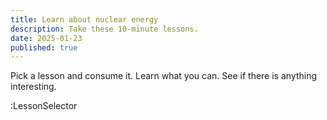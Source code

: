 ```yaml
---
title: Learn about nuclear energy
description: Take these 10-minute lessons.
date: 2025-01-23
published: true
---
```


Pick a lesson and consume it. Learn what you can. See if there is anything interesting.

:LessonSelector
